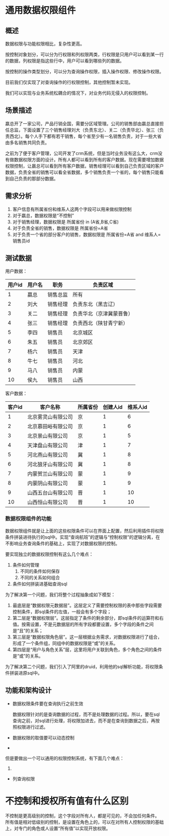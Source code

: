 # 通用数据权限组件
## 概述

数据权限与功能权限相比，复杂性更高。

按控制对象划分，可以分为行权限和列权限两类，行权限是只用户可以看到某一行的数据，列权限是指这些行中，用户可以看到哪些列的数据。

按控制的操作类型划分，可以分为查询操作权限，插入操作权限、修改操作权限。

目前我们仅实现了对查询操作的行权限控制，其他控制暂未实现。

我们可以实现与业务系统松耦合的情况下，对业务代码无侵入的权限控制。

## 场景描述

嬴总开了一家公司，产品行销全国，需要分区域管理。公司的销售部由嬴总直接担任总监，下面设置了三个销售经理刘大（负责东北）、关二（负责华北）、张三（负责西北）。每个人手下都有若干销售，每个省至少有一名销售负责，对于一些大省由多名销售共同负责。

之前为了便于客户管理，公司开发了crm系统，但是当时业务没有这么大，crm没有做数据权限方面的设计。所有人都可以看到所有的客户数据。现在需要增加数据权限控制，让嬴总可以看到所有客户数据，销售经理可以看到自己负责区域的客户数据，负责全省的销售可以看全省数据，多个销售负责一个省的，每个销售只能看到自己负责的那部分数据。

## 需求分析

1. 客户信息有所属省份和维系人这两个字段可以用来做权限控制
2. 对于嬴总，数据权限是“不控制”
3. 对于销售经理，数据权限是 所属省份 in (A省,B省,C省)
4. 对于负责全省的销售，数据权限是 所属省份=A省
5. 对于负责一个省的部分客户的销售，数据权限是 所属省份=A省 and 维系人=销售员id

## 测试数据

用户数据：

| 用户id | 用户名 | 职务     | 负责区域                 |
| ------ | ------ | -------- | ------------------------ |
| 1      | 嬴总   | 销售总监 | 所有                     |
| 2      | 刘大   | 销售经理 | 负责东北（黑吉辽）       |
| 3      | 关二   | 销售经理 | 负责华北（京津冀蒙晋鲁） |
| 4      | 张三   | 销售经理 | 负责西北（陕甘青宁新）   |
| 5      | 李四   | 销售员   | 北京城区                 |
| 6      | 朱五   | 销售员   | 北京郊区                 |
| 7      | 杨六   | 销售员   | 天津                     |
| 8      | 牛七   | 销售员   | 河北                     |
| 9      | 马八   | 销售员   | 内蒙                     |
| 10     | 侯九   | 销售员   | 山西                     |

客户数据：

| 客户id | 客户名称           | 所属省份 | 创建人id | 维系人id |
| ------ | ------------------ | -------- | -------- | -------- |
| 1      | 北京雾灵山有限公司 | 京       | 1        | 6        |
| 2      | 北京慕田峪有限公司 | 京       | 1        | 6        |
| 3      | 北京景山有限公司   | 京       | 1        | 5        |
| 4      | 天津盘山有限公司   | 津       | 1        | 7        |
| 5      | 河北燕山有限公司   | 冀       | 1        | 8        |
| 6      | 河北狼牙山有限公司 | 冀       | 1        | 8        |
| 7      | 内蒙贺兰山有限公司 | 蒙       | 1        | 9        |
| 8      | 内蒙阴山有限公司   | 蒙       | 1        | 9        |
| 9      | 山西五台山有限公司 | 晋       | 1        | 10       |
| 10     | 山西恒山有限公司   | 晋       | 1        | 10       |

### 数据权限组件的功能

数据权限组件就是让上面的这些权限条件可以在界面上配置，然后利用插件将权限条件拼装进待执行的sql中。实现“查询航班”的逻辑与“控制权限”的逻辑分离，在不影响业务查询条件的基础上，实现了对数据权限的控制。

要实现独立的数据权限控制有这么几个难点：              

1. 条件如何管理
   1. 不同的条件如何保存
   2. 不同的关系如何组合
2. 条件如何拼装进基础查询sql

为了解决第一个问题，我们将整个过程抽象成如下模型：

1. 最底层是“数据权限元数据层”。这层定义了需要控制权限的表中那些字段需要控制条件，即sql条件的左值，一般会有多个字段；
2. 第二层是“数据权限层”。这层指定了条件的剩余部分，即sql条件的运算符和右值。按需设置，不是元数据层的所有字段都要设置，多个字段的条件之间是“且”的关系；
3. 第三层是“数据权限角色层”。这一层根据业务需求，对数据权限进行了组合，形成了一个条件组，同组中的数据权限是“或”的关系。
4. 第四层是“用户与角色关系”层，这里将用户关联到角色，多个角色之间的条件是“或”的关系。

为了解决第二个问题，我们引入了阿里的druid，利用他的sql解析功能，将权限条件拼装进原sql中。

## 功能和架构设计

- 数据权限条件要在查询执行之前生效

  数据权限针对的是查询数据的过程，而不是处理数据的过程。所以，要在sql查询之前，对sql进行处理，将权限加进去，而不是在查询到数据之后，再按照权限进行过滤。

- 数据权限的取值要可以动态控制

- 

  

  但是要做出一个可以通用的权限控制系统，有下面几个难点：
  
  1. 

- 列查询权限

# 不控制和授权所有值有什么区别
不控制是更高级别的控制，这个字段对所有人，都是可见的，不会加任何条件。
所有值是相对低级别的控制，是设置在角色上的，可以在对所有人控制权限的基础上，对专门的角色或人设置“所有值”以实现开放权限。

